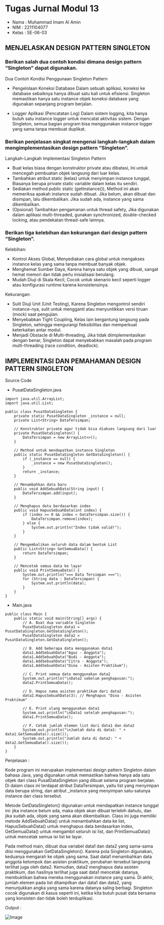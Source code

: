 # Tugas Jurnal Modul 13

- Nama : Muhammad Imam Al Amin
- NIM : 2211104077
- Kelas : SE-06-03

## MENJELASKAN DESIGN PATTERN SINGLETON

### Berikan salah dua contoh kondisi dimana design pattern “Singleton” dapat digunakan.

Dua Contoh Kondisi Penggunaan Singleton Pattern

- Pengelolaan Koneksi Database
  Dalam sebuah aplikasi, koneksi ke database sebaiknya hanya dibuat satu kali untuk efisiensi. Singleton memastikan hanya satu instance objek koneksi database yang digunakan sepanjang program berjalan.

- Logger Aplikasi (Pencatatan Log)
  Dalam sistem logging, kita hanya butuh satu instance logger untuk mencatat aktivitas sistem. Dengan Singleton, semua bagian program bisa menggunakan instance logger yang sama tanpa membuat duplikat.

### Berikan penjelasan singkat mengenai langkah-langkah dalam mengimplementasikan design pattern “Singleton”.

Langkah-Langkah Implementasi Singleton Pattern

- Buat kelas biasa dengan konstruktor private atau dibatasi, Ini untuk mencegah pembuatan objek langsung dari luar kelas.
- Tambahkan atribut static (kelas) untuk menyimpan instance tunggal, Biasanya berupa private static variable dalam kelas itu sendiri.
- Sediakan method public static (getInstance()), Method ini akan memeriksa apakah instance sudah dibuat. Jika belum, akan dibuat dan disimpan, lalu dikembalikan. Jika sudah ada, instance yang sama dikembalikan.
- (Opsional) Tambahkan pengamanan untuk thread safety, Jika digunakan dalam aplikasi multi-threaded, gunakan synchronized, double-checked locking, atau pendekatan thread-safe lainnya.

### Berikan tiga kelebihan dan kekurangan dari design pattern “Singleton”.

Kelebihan:

- Kontrol Akses Global, Menyediakan cara global untuk mengakses instance kelas yang sama tanpa membuat banyak objek.
- Menghemat Sumber Daya, Karena hanya satu objek yang dibuat, sangat hemat memori dan tidak perlu inisialisasi berulang.
- Mudah Diuji di Skala Kecil, Cocok untuk skenario kecil seperti logger atau konfigurasi runtime karena konsistensinya.

Kekurangan:

- Sulit Diuji Unit (Unit Testing), Karena Singleton mengontrol sendiri instance-nya, sulit untuk mengganti atau menyuntikkan versi tiruan (mock) saat pengujian.
- Menyebabkan Tight Coupling, Kelas lain bergantung langsung pada Singleton, sehingga mengurangi fleksibilitas dan memperkuat keterkaitan antar modul.
- Menjadi Obstacle di Multi-threading, Jika tidak diimplementasikan dengan benar, Singleton dapat menyebabkan masalah pada program multi-threading (race condition, deadlock).

## IMPLEMENTASI DAN PEMAHAMAN DESIGN PATTERN SINGLETON

Source Code

- PusatDataSingleton.java

```
import java.util.ArrayList;
import java.util.List;

public class PusatDataSingleton {
    private static PusatDataSingleton _instance = null;
    private List<String> DataTersimpan;

    // Konstruktor private agar tidak bisa diakses langsung dari luar
    private PusatDataSingleton() {
        DataTersimpan = new ArrayList<>();
    }

    // Method untuk mendapatkan instance Singleton
    public static PusatDataSingleton GetDataSingleton() {
        if (_instance == null) {
            _instance = new PusatDataSingleton();
        }
        return _instance;
    }

    // Menambahkan data baru
    public void AddSebuahData(String input) {
        DataTersimpan.add(input);
    }

    // Menghapus data berdasarkan index
    public void HapusSebuahData(int index) {
        if (index >= 0 && index < DataTersimpan.size()) {
            DataTersimpan.remove(index);
        } else {
            System.out.println("Index tidak valid!");
        }
    }

    // Mengembalikan seluruh data dalam bentuk List
    public List<String> GetSemuaData() {
        return DataTersimpan;
    }

    // Mencetak semua data ke layar
    public void PrintSemuaData() {
        System.out.println("=== Data Tersimpan ===");
        for (String data : DataTersimpan) {
            System.out.println(data);
        }
    }
}

```

- Main.java

```
public class Main {
    public static void main(String[] args) {
        // A. Buat dua variable Singleton
        PusatDataSingleton data1 = PusatDataSingleton.GetDataSingleton();
        PusatDataSingleton data2 = PusatDataSingleton.GetDataSingleton();

        // B. Add beberapa data menggunakan data1
        data1.AddSebuahData("Agus - Anggota");
        data1.AddSebuahData("Budi - Anggota");
        data1.AddSebuahData("Citra - Anggota");
        data1.AddSebuahData("Dina - Asisten Praktikum");

        // C. Print semua data menggunakan data2
        System.out.println("\nData2 sebelum penghapusan:");
        data2.PrintSemuaData();

        // D. Hapus nama asisten praktikum dari data2
        data2.HapusSebuahData(3); // Menghapus "Dina - Asisten Praktikum"

        // E. Print ulang menggunakan data1
        System.out.println("\nData1 setelah penghapusan:");
        data1.PrintSemuaData();

        // F. Cetak jumlah elemen list dari data1 dan data2
        System.out.println("\nJumlah data di data1: " + data1.GetSemuaData().size());
        System.out.println("Jumlah data di data2: " + data2.GetSemuaData().size());
    }
}

```

Penjelasan :

Kode program ini merupakan implementasi design pattern Singleton dalam bahasa Java, yang digunakan untuk memastikan bahwa hanya ada satu objek dari class PusatDataSingleton yang dibuat selama program berjalan. Di dalam class ini terdapat atribut DataTersimpan, yaitu list yang menyimpan data berupa string, dan atribut \_instance yang menyimpan satu-satunya instance dari class tersebut.

Metode GetDataSingleton() digunakan untuk mendapatkan instance tunggal ini: jika instance belum ada, maka objek akan dibuat terlebih dahulu, dan jika sudah ada, objek yang sama akan dikembalikan. Class ini juga memiliki metode AddSebuahData() untuk menambahkan data ke list, HapusSebuahData() untuk menghapus data berdasarkan index, GetSemuaData() untuk mengambil seluruh isi list, dan PrintSemuaData() untuk mencetak semua isi list ke layar.

Pada method main, dibuat dua variabel data1 dan data2 yang sama-sama diisi menggunakan GetDataSingleton(). Karena pola Singleton digunakan, keduanya mengarah ke objek yang sama. Saat data1 menambahkan data anggota kelompok dan asisten praktikum, perubahan tersebut langsung terlihat juga oleh data2. Kemudian, data2 menghapus data asisten praktikum, dan hasilnya terlihat juga saat data1 mencetak datanya, membuktikan bahwa mereka menggunakan instance yang sama. Di akhir, jumlah elemen pada list ditampilkan dari data1 dan data2, yang menunjukkan angka yang sama karena datanya saling berbagi. Singleton cocok digunakan di kasus seperti ini, ketika kita butuh pusat data bersama yang konsisten dan tidak boleh terduplikasi.

Output :

![Image](https://github.com/user-attachments/assets/1995ac07-bdb2-4511-87bc-69bdf720c84b)
